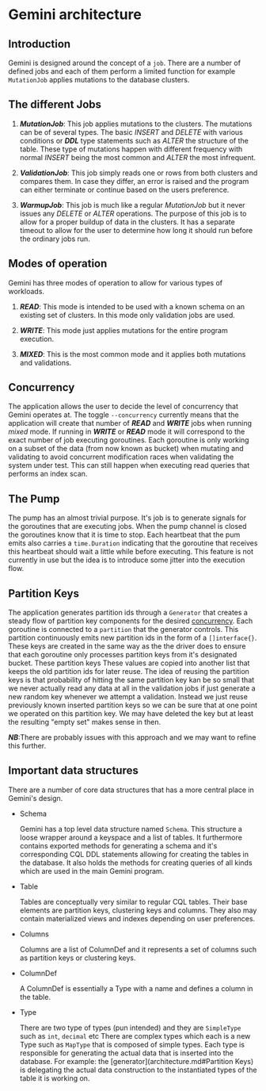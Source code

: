 # Gemini architecture

## Introduction

Gemini is designed around the concept of a `job`. There are a number of defined jobs and each
of them perform a limited function for example `MutationJob` applies mutations to the
database clusters.

## The different Jobs

1. ___MutationJob___: This job applies mutations to the clusters. The mutations can be of several types.
   The basic _INSERT_ and _DELETE_ with various conditions or ___DDL___ type statements such as _ALTER_ the 
   structure of the table. These type of mutations happen with different frequency with normal _INSERT_
   being the most common and _ALTER_ the most infrequent.

2. ___ValidationJob___: This job simply reads one or rows from both clusters and compares them.
   In case they differ, an error is raised and the program can either terminate or continue based
   on the users preference.

3. ___WarmupJob___: This job is much like a regular _MutationJob_ but it never issues any _DELETE_
   or _ALTER_ operations. The purpose of this job is to allow for a proper buildup of data in
   the clusters. It has a separate timeout to allow for the user to determine how long it
   should run before the ordinary jobs run.

## Modes of operation

Gemini has three modes of operation to allow for various types of workloads.

1. ___READ___: This mode is intended to be used with a known schema on an existing set of clusters.
   In this mode only validation jobs are used.

2. ___WRITE___: This mode just applies mutations for the entire program execution.

3. ___MIXED___: This is the most common mode and it applies both mutations and validations.

## Concurrency

The application allows the user to decide the level of concurrency that Gemini operates at.
The toggle `--concurrency` currently means that the application will create that number of
___READ___ and ___WRITE___ jobs when running _mixed_ mode. If running in ___WRITE___ or ___READ___
mode it will correspond to the exact number of job executing goroutines. Each goroutine is only
working on a subset of the data (from now known as bucket) when mutating and validating to avoid 
concurrent modification races when validating the system under test.
This can still happen when executing read queries that performs an index scan.

## The Pump

The pump has an almost trivial purpose. It's job is to generate signals for the goroutines that
are executing jobs. When the pump channel is closed the goroutines know that it is time to stop.
Each heartbeat that the pum emits also carries a `time.Duration` indicating that the goroutine that
receives this heartbeat should wait a little while before executing. This feature is not currently
in use but the idea is to introduce some jitter into the execution flow.

## Partition Keys

The application generates partition ids through a `Generator` that creates a steady flow of partition
key components for the desired [concurrency](architecture.md#Concurrency).
Each goroutine is connected to a `partition` that the generator controls. This partition continuously emits
new partition ids in the form of a `[]interface{}`. These keys are created in the same way as the the
driver does to ensure that each goroutine only processes partition keys from it's designated bucket.
These partition keys These values are copied into another list that keeps the old partition ids for
later reuse. The idea of reusing the partition keys is that probability of hitting the same partition
key kan be so small that we never actually read any data at all in the validation jobs if just generate
a new random key whenever we attempt a validation. Instead we just reuse previously known inserted
partition keys so we can be sure that at one point we operated on this partition key. We may have
deleted the key but at least the resulting "empty set" makes sense in then.

___NB___:There are probably issues with this approach and we may want to refine this further.

## Important data structures

There are a number of core data structures that has a more central place in Gemini's design.

* Schema
  
  Gemini has a top level data structure named `Schema`. This structure a loose wrapper around a keyspace
and a list of tables. It furthermore contains exported methods for generating a schema and it's
corresponding CQL DDL statements allowing for creating the tables in the database. It also holds the
methods for creating queries of all kinds which are used in the main Gemini program.

* Table
  
  Tables are conceptually very similar to regular CQL tables. Their base elements are partition keys,
  clustering keys and columns. They also may contain materialized views and indexes depending on user
  preferences.

* Columns

  Columns are a list of ColumnDef and it represents a set of columns such as partition keys or
  clustering keys.

* ColumnDef

  A ColumnDef is essentially a Type with a name and defines a column in the table.

* Type

  There are two type of types (pun intended) and they are `SimpleType` such as `int`, `decimal` etc
  There are complex types which each is a new Type such as `MapType` that is composed of simple types.
  Each type is responsible for generating the actual data that is inserted into the database.
  For example: the [generator](architecture.md#Partition Keys) is delegating the actual data
  construction to the instantiated types of the table it is working on.